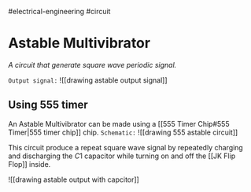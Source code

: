 #electrical-engineering #circuit
# Astable Multivibrator
_A circuit that generate square wave periodic signal._

`Output signal:`
![[drawing astable output signal]]

## Using 555 timer
An Astable Multivibrator can be made using a [[555 Timer Chip#555 Timer|555 timer chip]] chip.
`Schematic:`
![[drawing 555 astable circuit]]

This circuit produce a repeat square wave signal by repeatedly charging and discharging the $C1$ capacitor while turning on and off the [[JK Flip Flop]] inside.

![[drawing astable output with capcitor]]